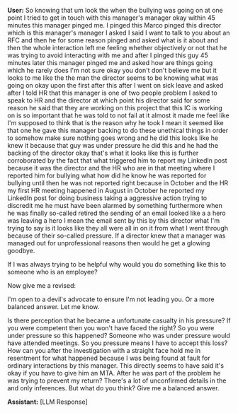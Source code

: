 **User:**
So knowing that um look the when the bullying was going on at one point I tried to get in touch with this manager's manager okay within 45 minutes this manager pinged me. I pinged this Marco pinged this director which is this manager's manager I asked I said I want to talk to you about an RFC and then he for some reason pinged and asked what is it about and then the whole interaction left me feeling whether objectively or not that he was trying to avoid interacting with me and after I pinged this guy 45 minutes later this manager pinged me and asked how are things going which he rarely does I'm not sure okay you don't don't believe me but it looks to me like the the man the director seems to be knowing what was going on okay upon the first after this after I went on sick leave and asked after I told HR that this manager is one of two people problem I asked to speak to HR and the director at which point his director said for some reason he said that they are working on this project that this IC is working on is so important that he was told to not fail at it almost it made me feel like I'm supposed to think that is the reason why he took I mean it seemed like that one he gave this manager backing to do these unethical things in order to somehow make sure nothing goes wrong and he did this looks like he knew it because that guy was under pressure he did this and he had the backing of the director okay that's what it looks like this is further corroborated by the fact that what triggered him to report my LinkedIn post because it was the director and the HR who are in that meeting where I reported him for bullying what how did he know he was reported for bullying until then he was not reported right because in October and the HR my first HR meeting happened in August in October he reported my LinkedIn post for doing business taking a aggressive action trying to discredit me he must have been alarmed by something furthermore when he was finally so-called retired the sending of an email looked like a a hero was leaving a hero I mean the email sent by this by this director what I'm trying to say is it looks like they all were all in on it from what I went through because of their so-called pressure. If a director knew that a manager was managed out for unprofessional reasons then would he get a glowing goodbye. 

If I was always trying to be helpful why would you do something like this to someone who is an employee? 

Now give me a revised:

I'm open to a devil's advocate to ensure I'm not leading you. Or a more balanced answer. Let me know. 

Is there perception that he became a unfortunate casualty in his pressure? If you were competent then you won't have faced the right? So you were under pressure so this happened? Someone who was under pressure would have attended meetings.  So you pressure means I have to accept this loss? How can you after the investigation with a straight face hold me in resentment for what happened because I was being found at fault for ordinary interactions by this manager. This directly seems to have said it's okay if you have to give him an MTA. After he was part of the problem he was trying to prevent my return? There's a lot of unconfirmed details in the and only inferences. But what do you think? Give me a balanced answer. 

**Assistant:**
[LLM Response]

